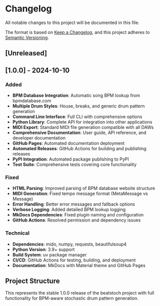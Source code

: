 # Changelog

All notable changes to this project will be documented in this file.

The format is based on [Keep a Changelog](https://keepachangelog.com/en/1.0.0/),
and this project adheres to [Semantic Versioning](https://semver.org/spec/v2.0.0.html).

## [Unreleased]

## [1.0.0] - 2024-10-10

### Added
- **BPM Database Integration**: Automatic song BPM lookup from bpmdatabase.com
- **Multiple Drum Styles**: House, breaks, and generic drum pattern generation
- **Command Line Interface**: Full CLI with comprehensive options
- **Python Library**: Complete API for integration into other applications
- **MIDI Export**: Standard MIDI file generation compatible with all DAWs
- **Comprehensive Documentation**: User guide, API reference, and developer documentation
- **GitHub Pages**: Automated documentation deployment
- **Automated Releases**: GitHub Actions for building and publishing releases
- **PyPI Integration**: Automated package publishing to PyPI
- **Test Suite**: Comprehensive tests covering core functionality

### Fixed
- **HTML Parsing**: Improved parsing of BPM database website structure
- **MIDI Generation**: Fixed tempo message format (MetaMessage vs Message)
- **Error Handling**: Better error messages and fallback options
- **Verbose Logging**: Added detailed BPM lookup logging
- **MkDocs Dependencies**: Fixed plugin naming and configuration
- **GitHub Actions**: Resolved permission and dependency issues

### Technical
- **Dependencies**: mido, numpy, requests, beautifulsoup4
- **Python Version**: 3.9+ support
- **Build System**: uv package manager
- **CI/CD**: GitHub Actions for testing, building, and deployment
- **Documentation**: MkDocs with Material theme and GitHub Pages

## Project Structure

This represents the stable 1.0.0 release of the beatstoch project with full functionality for BPM-aware stochastic drum pattern generation.
